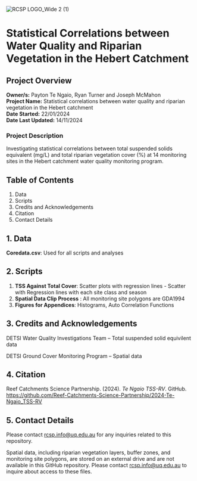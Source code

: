 ![RCSP LOGO_Wide 2 (1)](https://github.com/user-attachments/assets/ace4ab00-1409-45b0-8e6e-7c514e7bb700)


# Statistical Correlations between Water Quality and Riparian Vegetation in the Hebert Catchment
## Project Overview

**Owner/s:** Payton Te Ngaio,  Ryan Turner and Joseph McMahon  
**Project Name:** Statistical correlations between water quality and riparian vegetation in the Hebert catchment  
**Date Started:** 22/01/2024  
**Date Last Updated:** 14/11/2024 
### Project Description
Investigating statistical correlations between total suspended solids equivalent (mg/L) and total riparian vegetation cover (%) at 14 monitoring sites in the Hebert catchment water quality monitoring program.

## Table of Contents

1. Data
2. Scripts
3. Credits and Acknowledgements
4. Citation
5. Contact Details

## 1. Data

**Coredata.csv**: Used for all scripts and analyses

## 2. Scripts
1. **TSS Against Total Cover**: Scatter plots with regression lines - Scatter with Regression lines with each site class and season 
2. **Spatial Data Clip Process** : All monitoring site polygons are GDA1994
3. **Figures for Appendices**: Histograms, Auto Correlation Functions 

## 3. Credits and Acknowledgements 
DETSI Water Quality Investigations Team – Total suspended solid equivilent data

DETSI Ground Cover Monitoring Program – Spatial data

## 4. Citation
Reef Catchments Science Partnership. (2024). *Te Ngaio TSS-RV*. GitHub. https://github.com/Reef-Catchments-Science-Partnership/2024-Te-Ngaio_TSS-RV

## 5. Contact Details
Please contact rcsp.info@uq.edu.au for any inquiries related to this repository.

Spatial data, including riparian vegetation layers, buffer zones, and monitoring site polygons, are stored on an external drive and are not available in this GitHub repository. Please contact rcsp.info@uq.edu.au to inquire about access to these files.

